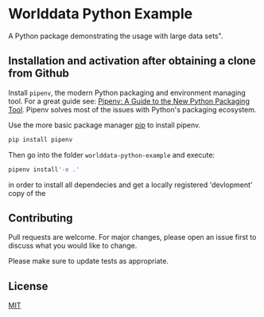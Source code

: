 # Worlddata Python Example

A Python package demonstrating the usage with large data sets".

## Installation and activation after obtaining a clone from Github

Install `pipenv`, the modern Python packaging and environment managing tool. For a great guide see: [Pipenv: A Guide to the New Python Packaging Tool](https://realpython.com/pipenv-guide/). Pipenv solves most of the issues with Python's packaging ecosystem.

Use the more basic package manager [pip](https://pip.pypa.io/en/stable/) to install pipenv.

```bash
pip install pipenv
```

Then go into the folder `worlddata-python-example` and execute: 

```bash
pipenv install'-e .' 
```
in order to install all dependecies and get a locally registered 'devlopment' copy of the 

## Contributing
Pull requests are welcome. For major changes, please open an issue first to discuss what you would like to change.

Please make sure to update tests as appropriate.

## License
[MIT](https://choosealicense.com/licenses/mit/)